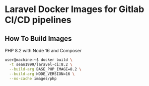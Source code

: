 # Laravel Docker Images for Gitlab CI/CD pipelines

## How To Build Images
PHP 8.2 with Node 16 and Composer
```bash
user@machine:~$ docker build \
  -t sean1999/laravel-ci:8.2 \
  --build-arg BASE_PHP_IMAGE=8.2 \
  --build-arg NODE_VERSION=16 \
  --no-cache images/php
```
